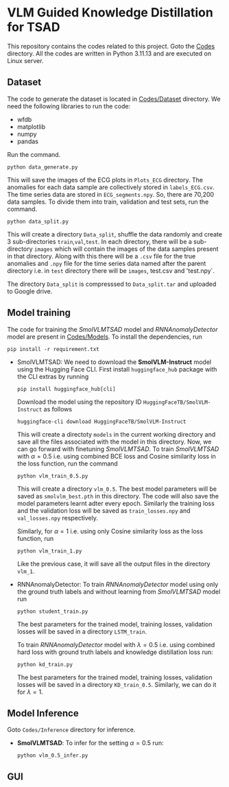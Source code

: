 # VLM Guided Knowledge Distillation for TSAD


This repository contains the codes related to this project. Goto the [Codes](Codes) directory. All the codes are written in Python 3.11.13 and are executed on Linux server.

## Dataset 
The code to generate the dataset is located in [Codes/Dataset](Codes/Dataset) directory. We need the following libraries to run the code:
  * wfdb
  * matplotlib
  * numpy
  * pandas


Run the command.
```
python data_generate.py
```
This will save the images of the ECG plots in `Plots_ECG` directory. The anomalies for each data sample are collectively stored in `labels_ECG.csv`. The time series data are stored in `ECG_segments.npy`. So, there are 70,200 data samples. To divide them into train, validation and test sets, run the command.
```
python data_split.py
```
This will create a directory `Data_split`, shuffle the data randomly and create 3 sub-directories `train`,`val`,`test`. In each directory, there will be a sub-directory `images` which will contain the images of the data samples present in that directory. Along with this there will be a `.csv` file for the true anomalies and `.npy` file for the time series data named after the parent directory i.e. in `test` directory there will be `images`, test.csv and 'test.npy`.

The directory `Data_split` is compresssed to `Data_split.tar` and uploaded to Google drive.

## Model training
The code for training the *SmolVLMTSAD* model and *RNNAnomalyDetector* model are present in [Codes/Models](Codes/Models). To install the dependencies, run
```
pip install -r requirement.txt
```
  * SmolVLMTSAD: We need to download the **SmolVLM-Instruct** model using the Hugging Face CLI. First install `huggingface_hub` package with the CLI extras by running
     ```
     pip install huggingface_hub[cli]
     ```
     Download the model using the repository ID `HuggingFaceTB/SmolVLM-Instruct` as follows
     ```
     huggingface-cli download HuggingFaceTB/SmolVLM-Instruct
     ```
     This will create a directoty `models` in the current working directory and save all the files associated with the model in this directory. Now, we can go forward with finetuning *SmolVLMTSAD*.
     To train *SmolVLMTSAD* with $\alpha=0.5$ i.e. using combined BCE loss and Cosine similarity loss in the loss function, run the command
     ```
     python vlm_train_0.5.py
     ```
     This will create a directory `vlm_0.5`. The best model parameters will be saved as `smolvlm_best.pth` in this directory. The code will also save the model parameters learnt adter every epoch. Similarly the training loss and the validation loss will be saved as `train_losses.npy` and `val_losses.npy` respectively.
     
     Similarly, for $\alpha=1$ i.e. using only Cosine similarity loss as the loss function, run
     ```
     python vlm_train_1.py
     ```
     Like the previous case, it will save all the output files in the directory `vlm_1`.
   * RNNAnomalyDetector: To train *RNNAnomalyDetector* model using only the ground truth labels and without learning from *SmolVLMTSAD* model run
      ```
      python student_train.py
      ```
      The best parameters for the trained model, training losses, validation losses will be saved in a directory `LSTM_train`.

      To train *RNNAnomalyDetector* model with $\lambda=0.5$ i.e. using combined hard loss with ground truth labels and knowledge distillation loss run:
      ```
      python kd_train.py
      ```
      The best parameters for the trained model, training losses, validation losses will be saved in a directory `KD_train_0.5`. Similarly, we can do it for $\lambda=1$.

## Model Inference
Goto `Codes/Inference` directory for inference.
 * **SmolVLMTSAD**: To infer for the setting $\alpha=0.5$ run:
   ```
   python vlm_0.5_infer.py
   ```
   
## GUI

